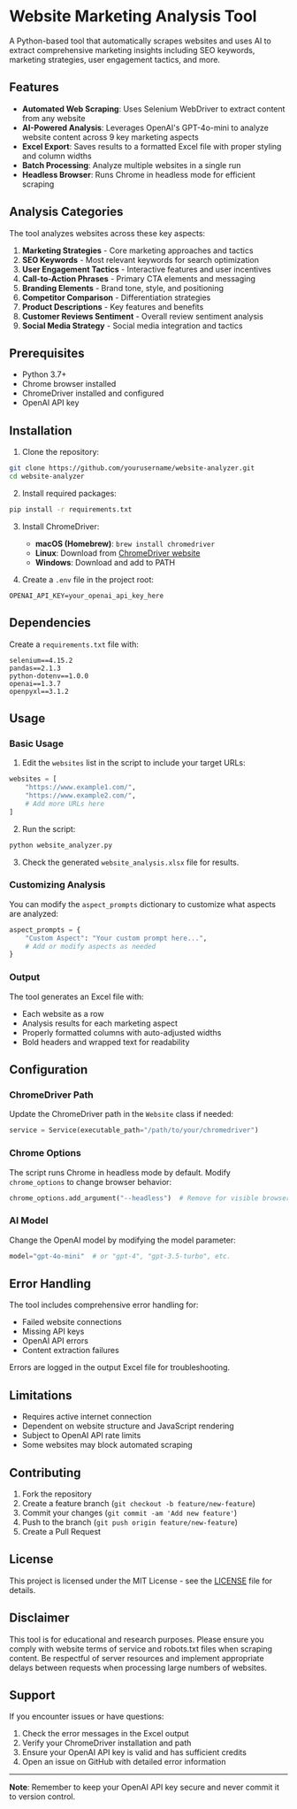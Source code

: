 # Website Marketing Analysis Tool

A Python-based tool that automatically scrapes websites and uses AI to extract comprehensive marketing insights including SEO keywords, marketing strategies, user engagement tactics, and more.

## Features

- **Automated Web Scraping**: Uses Selenium WebDriver to extract content from any website
- **AI-Powered Analysis**: Leverages OpenAI's GPT-4o-mini to analyze website content across 9 key marketing aspects
- **Excel Export**: Saves results to a formatted Excel file with proper styling and column widths
- **Batch Processing**: Analyze multiple websites in a single run
- **Headless Browser**: Runs Chrome in headless mode for efficient scraping

## Analysis Categories

The tool analyzes websites across these key aspects:

1. **Marketing Strategies** - Core marketing approaches and tactics
2. **SEO Keywords** - Most relevant keywords for search optimization
3. **User Engagement Tactics** - Interactive features and user incentives
4. **Call-to-Action Phrases** - Primary CTA elements and messaging
5. **Branding Elements** - Brand tone, style, and positioning
6. **Competitor Comparison** - Differentiation strategies
7. **Product Descriptions** - Key features and benefits
8. **Customer Reviews Sentiment** - Overall review sentiment analysis
9. **Social Media Strategy** - Social media integration and tactics

## Prerequisites

- Python 3.7+
- Chrome browser installed
- ChromeDriver installed and configured
- OpenAI API key

## Installation

1. Clone the repository:
```bash
git clone https://github.com/yourusername/website-analyzer.git
cd website-analyzer
```

2. Install required packages:
```bash
pip install -r requirements.txt
```

3. Install ChromeDriver:
   - **macOS (Homebrew)**: `brew install chromedriver`
   - **Linux**: Download from [ChromeDriver website](https://chromedriver.chromium.org/)
   - **Windows**: Download and add to PATH

4. Create a `.env` file in the project root:
```env
OPENAI_API_KEY=your_openai_api_key_here
```

## Dependencies

Create a `requirements.txt` file with:

```
selenium==4.15.2
pandas==2.1.3
python-dotenv==1.0.0
openai==1.3.7
openpyxl==3.1.2
```

## Usage

### Basic Usage

1. Edit the `websites` list in the script to include your target URLs:
```python
websites = [
    "https://www.example1.com/",
    "https://www.example2.com/",
    # Add more URLs here
]
```

2. Run the script:
```bash
python website_analyzer.py
```

3. Check the generated `website_analysis.xlsx` file for results.

### Customizing Analysis

You can modify the `aspect_prompts` dictionary to customize what aspects are analyzed:

```python
aspect_prompts = {
    "Custom Aspect": "Your custom prompt here...",
    # Add or modify aspects as needed
}
```

### Output

The tool generates an Excel file with:
- Each website as a row
- Analysis results for each marketing aspect
- Properly formatted columns with auto-adjusted widths
- Bold headers and wrapped text for readability

## Configuration

### ChromeDriver Path
Update the ChromeDriver path in the `Website` class if needed:
```python
service = Service(executable_path="/path/to/your/chromedriver")
```

### Chrome Options
The script runs Chrome in headless mode by default. Modify `chrome_options` to change browser behavior:
```python
chrome_options.add_argument("--headless")  # Remove for visible browser
```

### AI Model
Change the OpenAI model by modifying the model parameter:
```python
model="gpt-4o-mini"  # or "gpt-4", "gpt-3.5-turbo", etc.
```

## Error Handling

The tool includes comprehensive error handling for:
- Failed website connections
- Missing API keys
- OpenAI API errors
- Content extraction failures

Errors are logged in the output Excel file for troubleshooting.

## Limitations

- Requires active internet connection
- Dependent on website structure and JavaScript rendering
- Subject to OpenAI API rate limits
- Some websites may block automated scraping

## Contributing

1. Fork the repository
2. Create a feature branch (`git checkout -b feature/new-feature`)
3. Commit your changes (`git commit -am 'Add new feature'`)
4. Push to the branch (`git push origin feature/new-feature`)
5. Create a Pull Request

## License

This project is licensed under the MIT License - see the [LICENSE](LICENSE) file for details.

## Disclaimer

This tool is for educational and research purposes. Please ensure you comply with website terms of service and robots.txt files when scraping content. Be respectful of server resources and implement appropriate delays between requests when processing large numbers of websites.

## Support

If you encounter issues or have questions:
1. Check the error messages in the Excel output
2. Verify your ChromeDriver installation and path
3. Ensure your OpenAI API key is valid and has sufficient credits
4. Open an issue on GitHub with detailed error information

---

**Note**: Remember to keep your OpenAI API key secure and never commit it to version control.
